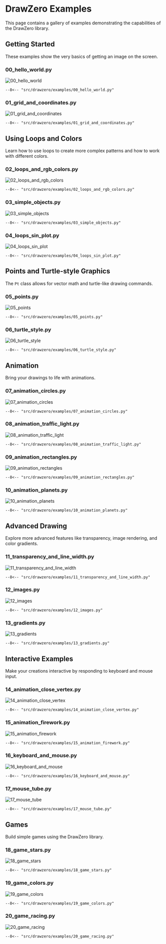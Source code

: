 # DrawZero Examples

This page contains a gallery of examples demonstrating the capabilities of the DrawZero library.

## Getting Started

These examples show the very basics of getting an image on the screen.

### 00_hello_world.py

![00_hello_world](imgs/ex_00.png)
``` title="00_hello_world.py"
--8<-- "src/drawzero/examples/00_hello_world.py"
```

### 01_grid_and_coordinates.py

![01_grid_and_coordinates](imgs/ex_01.png)
``` title="01_grid_and_coordinates.py"
--8<-- "src/drawzero/examples/01_grid_and_coordinates.py"
```

## Using Loops and Colors

Learn how to use loops to create more complex patterns and how to work with different colors.

### 02_loops_and_rgb_colors.py

![02_loops_and_rgb_colors](imgs/ex_02.png)
``` title="02_loops_and_rgb_colors.py"
--8<-- "src/drawzero/examples/02_loops_and_rgb_colors.py"
```

### 03_simple_objects.py

![03_simple_objects](imgs/ex_03.png)
``` title="03_simple_objects.py"
--8<-- "src/drawzero/examples/03_simple_objects.py"
```

### 04_loops_sin_plot.py

![04_loops_sin_plot](imgs/ex_04.png)
``` title="04_loops_sin_plot.py"
--8<-- "src/drawzero/examples/04_loops_sin_plot.py"
```

## Points and Turtle-style Graphics

The `Pt` class allows for vector math and turtle-like drawing commands.

### 05_points.py

![05_points](imgs/ex_05.png)
``` title="05_points.py"
--8<-- "src/drawzero/examples/05_points.py"
```

### 06_turtle_style.py

![06_turtle_style](imgs/ex_06.png)
``` title="06_turtle_style.py"
--8<-- "src/drawzero/examples/06_turtle_style.py"
```

## Animation

Bring your drawings to life with animations.

### 07_animation_circles.py

![07_animation_circles](imgs/ex_07.webp)
``` title="07_animation_circles.py"
--8<-- "src/drawzero/examples/07_animation_circles.py"
```

### 08_animation_traffic_light.py

![08_animation_traffic_light](imgs/ex_08.webp)
``` title="08_animation_traffic_light.py"
--8<-- "src/drawzero/examples/08_animation_traffic_light.py"
```

### 09_animation_rectangles.py

![09_animation_rectangles](imgs/ex_09.webp)
``` title="09_animation_rectangles.py"
--8<-- "src/drawzero/examples/09_animation_rectangles.py"
```

### 10_animation_planets.py

![10_animation_planets](imgs/ex_10.webp)
``` title="10_animation_planets.py"
--8<-- "src/drawzero/examples/10_animation_planets.py"
```

## Advanced Drawing

Explore more advanced features like transparency, image rendering, and color gradients.

### 11_transparency_and_line_width.py

![11_transparency_and_line_width](imgs/ex_11.png)
``` title="11_transparency_and_line_width.py"
--8<-- "src/drawzero/examples/11_transparency_and_line_width.py"
```

### 12_images.py

![12_images](imgs/ex_12.png)
``` title="12_images.py"
--8<-- "src/drawzero/examples/12_images.py"
```

### 13_gradients.py

![13_gradients](imgs/ex_13.png)
``` title="13_gradients.py"
--8<-- "src/drawzero/examples/13_gradients.py"
```

## Interactive Examples

Make your creations interactive by responding to keyboard and mouse input.

### 14_animation_close_vertex.py

![14_animation_close_vertex](imgs/ex_14.webp)
``` title="14_animation_close_vertex.py"
--8<-- "src/drawzero/examples/14_animation_close_vertex.py"
```

### 15_animation_firework.py

![15_animation_firework](imgs/ex_15.webp)
``` title="15_animation_firework.py"
--8<-- "src/drawzero/examples/15_animation_firework.py"
```

### 16_keyboard_and_mouse.py

![16_keyboard_and_mouse](imgs/ex_16.webp)
``` title="16_keyboard_and_mouse.py"
--8<-- "src/drawzero/examples/16_keyboard_and_mouse.py"
```

### 17_mouse_tube.py

![17_mouse_tube](imgs/ex_17.webp)
``` title="17_mouse_tube.py"
--8<-- "src/drawzero/examples/17_mouse_tube.py"
```

## Games

Build simple games using the DrawZero library.

### 18_game_stars.py

![18_game_stars](imgs/ex_18.webp)
``` title="18_game_stars.py"
--8<-- "src/drawzero/examples/18_game_stars.py"
```

### 19_game_colors.py

![19_game_colors](imgs/ex_19.webp)
``` title="19_game_colors.py"
--8<-- "src/drawzero/examples/19_game_colors.py"
```

### 20_game_racing.py

![20_game_racing](imgs/ex_20.webp)
``` title="20_game_racing.py"
--8<-- "src/drawzero/examples/20_game_racing.py"
```